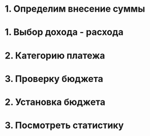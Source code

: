 # 1. Определим внесение суммы
#  1. Выбор дохода - расхода
#  2. Категорию платежа 
#  3. Проверку бюджета
# 2. Установка бюджета
# 3. Посмотреть статистику

